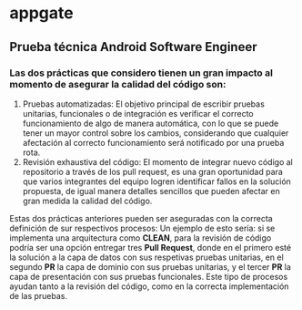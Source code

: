 # appgate

## Prueba técnica Android Software Engineer

###  Las dos prácticas que considero tienen un gran impacto al momento de asegurar la calidad del código son:
1. Pruebas automatizadas: El objetivo principal de escribir pruebas unitarias, funcionales o de integración es verificar el correcto funcionamiento de algo de manera automática, con lo que se puede tener un mayor control sobre los cambios, considerando que cualquier afectación al correcto funcionamiento será notificado por una prueba rota.
2. Revisión exhaustiva del código: El momento de integrar nuevo código al repositorio a través de los pull request, es una gran oportunidad para que varios integrantes del equipo logren identificar fallos en la solución propuesta, de igual manera detalles sencillos que pueden afectar en gran medida la calidad del código.

Estas dos prácticas anteriores pueden ser aseguradas con la correcta definición de sur respectivos procesos: Un ejemplo de esto sería: si se implementa una arquitectura como __CLEAN__,
para la revisión de código podría ser una opción entregar tres __Pull Request__, donde en el primero esté la solución a la capa de datos con sus respetivas pruebas unitarias, en el segundo __PR__ la capa de dominio con sus pruebas unitarias, y el tercer __PR__ la capa de presentación con sus pruebas funcionales. Este tipo de procesos ayudan tanto a la revisión del código, como en la correcta implementación de las pruebas.
